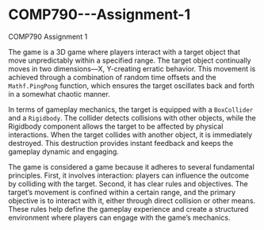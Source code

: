 # COMP790---Assignment-1
 COMP790 Assignment 1

The game is a 3D game where players interact with a target object that move unpredictably within a specified range. The target object continually moves in two dimensions—X, Y-creating erratic behavior. This movement is achieved through a combination of random time offsets and the `Mathf.PingPong` function, which ensures the target oscillates back and forth in a somewhat chaotic manner.

In terms of gameplay mechanics, the target is equipped with a `BoxCollider` and a `Rigidbody`. The collider detects collisions with other objects, while the Rigidbody component allows the target to be affected by physical interactions. When the target collides with another object, it is immediately destroyed. This destruction provides instant feedback and keeps the gameplay dynamic and engaging.

The game is considered a game because it adheres to several fundamental principles. First, it involves interaction: players can influence the outcome by colliding with the target. Second, it has clear rules and objectives. The target’s movement is confined within a certain range, and the primary objective is to interact with it, either through direct collision or other means. These rules help define the gameplay experience and create a structured environment where players can engage with the game’s mechanics.